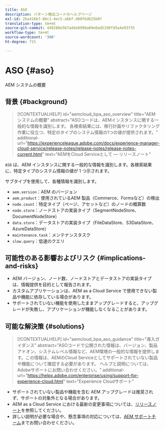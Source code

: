 ```yaml
---
title: ASO
description: パターン検出コードのヘルプページ
exl-id: 2ba416b7-80c1-4ec5-a6bf-d80f6d625b07
translation-type: tm+mt
source-git-commit: 449288e567adda9998a89e0ad5198fd5a4e93f35
workflow-type: tm+mt
source-wordcount: '300'
ht-degree: 71%

---
```


# ASO {#aso}

AEM システムの概要

## 背景 {#background}

>[!CONTEXTUALHELP]
>id="aemcloud_bpa_aso_overview"
>title="AEM システムの概要"
>abstract="ASOコードは、AEMインスタンスに関する一般的な情報を識別します。 各検索結果には、移行計画やリファクタリング作業に役立つ、特定のタイプのシステム情報の1つの値が提供されます。"
>additional-url="https://experienceleague.adobe.com/docs/experience-manager-cloud-service/release-notes/release-notes/release-notes-current.html" text="AEMをCloud Serviceとして — リリースノート"

`ASO` は、AEM インスタンスに関する一般的な情報を識別します。各検索結果に、特定タイプのシステム情報の値が 1 つ示されます。

サブタイプを使用して、各種情報を識別します。

* `aem.version`：AEM のバージョン
* `aem.product`：使用されているAEM 製品（Commerce、Formsなど）の検出
* `node.count`：特定タイプ（ページ、アセットなど）のノードの概算数
* `node.store`：ノードストアの実装タイプ（SegmentNodeStore、DocumentNodeStore）
* `data.store`：データストアの実装タイプ（FileDataStore、S3DataStore、AzureDataStore）
* `maintenance.task`：メンテナンスタスク
* `slow.query`：低速のクエリ

## 可能性のある影響およびリスク {#implications-and-risks}

* AEM バージョン、ノード数、ノードストアとデータストアの実装タイプは、情報提供を目的として報告されます。
* カスタムアプリケーションは、AEM as a Cloud Service で使用できない製品や機能に依存している場合があります。
* サポートされていない機能を使用したままアップグレードすると、アップグレードが失敗し、アプリケーションが機能しなくなることがあります。

## 可能な解決策 {#solutions}

>[!CONTEXTUALHELP]
>id="aemcloud_bpa_aso_guidance"
>title="導入ガイダンス"
>abstract="ASOコードで公開された情報は、バージョン、製品アドオン、システムレベル情報など、AEM環境の一般的な情報を提供します。この情報は、AEMのCloud Serviceとしてサポートされていない製品や機能について確認する必要があります。 ヘルプと説明については、Adobeサポートにお問い合わせください。"
>additional-url="https://helpx.adobe.com/enterprise/using/support-for-experience-cloud.html" text="Experience Cloudサポート"

* サポートされていない製品や機能を含む AEM アップグレードは推奨されず、サポートの対象外となる場合があります。
* AEM as a Cloud Service における最新の変更事項については、[リリースノート](https://experienceleague.adobe.com/docs/experience-manager-cloud-service/release-notes/release-notes/release-notes-current.html?lang=ja)を参照してください。
* 詳しい説明が必要な場合や、懸念事項の対応については、[AEM サポートチーム](https://helpx.adobe.com/jp/enterprise/using/support-for-experience-cloud.html)までお問い合わせください。
